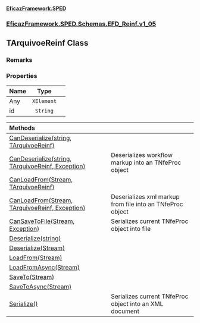 #### [EficazFramework.SPED](EficazFrameworkSPED.md 'EficazFramework SPED')
### [EficazFramework.SPED.Schemas.EFD_Reinf.v1_05](EficazFramework.SPED.Schemas.EFD_Reinf.v1_05.md 'EficazFramework.SPED.Schemas.EFD_Reinf.v1_05')

## TArquivoeReinf Class

### Remarks
### Properties

| Name | Type | |
| :--- | :---: | :--- |
| Any | `XElement` |  |
| id | `String` |  |

| Methods | |
| :--- | :--- |
| [CanDeserialize(string, TArquivoeReinf)](EficazFramework.SPED.Schemas.EFD_Reinf.v1_05/TArquivoeReinf/CanDeserialize(string,TArquivoeReinf).md 'EficazFramework.SPED.Schemas.EFD_Reinf.v1_05.TArquivoeReinf.CanDeserialize(string, EficazFramework.SPED.Schemas.EFD_Reinf.v1_05.TArquivoeReinf)') | |
| [CanDeserialize(string, TArquivoeReinf, Exception)](EficazFramework.SPED.Schemas.EFD_Reinf.v1_05/TArquivoeReinf/CanDeserialize(string,TArquivoeReinf,Exception).md 'EficazFramework.SPED.Schemas.EFD_Reinf.v1_05.TArquivoeReinf.CanDeserialize(string, EficazFramework.SPED.Schemas.EFD_Reinf.v1_05.TArquivoeReinf, System.Exception)') | Deserializes workflow markup into an TNfeProc object |
| [CanLoadFrom(Stream, TArquivoeReinf)](EficazFramework.SPED.Schemas.EFD_Reinf.v1_05/TArquivoeReinf/CanLoadFrom(Stream,TArquivoeReinf).md 'EficazFramework.SPED.Schemas.EFD_Reinf.v1_05.TArquivoeReinf.CanLoadFrom(System.IO.Stream, EficazFramework.SPED.Schemas.EFD_Reinf.v1_05.TArquivoeReinf)') | |
| [CanLoadFrom(Stream, TArquivoeReinf, Exception)](EficazFramework.SPED.Schemas.EFD_Reinf.v1_05/TArquivoeReinf/CanLoadFrom(Stream,TArquivoeReinf,Exception).md 'EficazFramework.SPED.Schemas.EFD_Reinf.v1_05.TArquivoeReinf.CanLoadFrom(System.IO.Stream, EficazFramework.SPED.Schemas.EFD_Reinf.v1_05.TArquivoeReinf, System.Exception)') | Deserializes xml markup from file into an TNfeProc object |
| [CanSaveToFile(Stream, Exception)](EficazFramework.SPED.Schemas.EFD_Reinf.v1_05/TArquivoeReinf/CanSaveToFile(Stream,Exception).md 'EficazFramework.SPED.Schemas.EFD_Reinf.v1_05.TArquivoeReinf.CanSaveToFile(System.IO.Stream, System.Exception)') | Serializes current TNfeProc object into file |
| [Deserialize(string)](EficazFramework.SPED.Schemas.EFD_Reinf.v1_05/TArquivoeReinf/Deserialize(string).md 'EficazFramework.SPED.Schemas.EFD_Reinf.v1_05.TArquivoeReinf.Deserialize(string)') | |
| [Deserialize(Stream)](EficazFramework.SPED.Schemas.EFD_Reinf.v1_05/TArquivoeReinf/Deserialize(Stream).md 'EficazFramework.SPED.Schemas.EFD_Reinf.v1_05.TArquivoeReinf.Deserialize(System.IO.Stream)') | |
| [LoadFrom(Stream)](EficazFramework.SPED.Schemas.EFD_Reinf.v1_05/TArquivoeReinf/LoadFrom(Stream).md 'EficazFramework.SPED.Schemas.EFD_Reinf.v1_05.TArquivoeReinf.LoadFrom(System.IO.Stream)') | |
| [LoadFromAsync(Stream)](EficazFramework.SPED.Schemas.EFD_Reinf.v1_05/TArquivoeReinf/LoadFromAsync(Stream).md 'EficazFramework.SPED.Schemas.EFD_Reinf.v1_05.TArquivoeReinf.LoadFromAsync(System.IO.Stream)') | |
| [SaveTo(Stream)](EficazFramework.SPED.Schemas.EFD_Reinf.v1_05/TArquivoeReinf/SaveTo(Stream).md 'EficazFramework.SPED.Schemas.EFD_Reinf.v1_05.TArquivoeReinf.SaveTo(System.IO.Stream)') | |
| [SaveToAsync(Stream)](EficazFramework.SPED.Schemas.EFD_Reinf.v1_05/TArquivoeReinf/SaveToAsync(Stream).md 'EficazFramework.SPED.Schemas.EFD_Reinf.v1_05.TArquivoeReinf.SaveToAsync(System.IO.Stream)') | |
| [Serialize()](EficazFramework.SPED.Schemas.EFD_Reinf.v1_05/TArquivoeReinf/Serialize().md 'EficazFramework.SPED.Schemas.EFD_Reinf.v1_05.TArquivoeReinf.Serialize()') | Serializes current TNfeProc object into an XML document |
